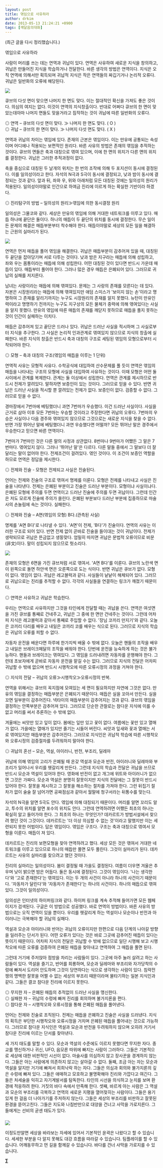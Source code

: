 ```yaml
---
layout: post
title: 엮임으로 사유하라
author: drkim
date: 2013-05-13 21:24:21 +0900
tags: [깨달음의대화]
---
```

(최근 글을 다시 정리했습니다.)

  


엮임으로 사유하라 


  


사람이 머리를 쓰는 데는 연역과 귀납이 있다. 연역은 사유하여 새로운 지식을 창의하고, 귀납은 만들어진 지식을 학습하거나 전달한다. 바른 생각의 방법은 연역이다. 지식은 오직 연역에 의해서만 획득되며 귀납적 지식은 작은 연역들의 짜깁기거나 논리적 오류다. 귀납은 일반화의 오류에 해당된다. 


  


 ![](/files/attach/images/198/004/350/7890.jpg)



큐브의 다섯 면이 맞으면 나머지 한 면도 맞다. 이는 절대적인 확신을 가져도 좋은 것이다. 의심의 여지는 없다. 이것이 연역의 지식창출이다. 반대로 어쩌다 큐브의 한 면이 맞았는데아마 나머지 면들도 맞을거라고 짐작하는 것이 귀납에 따른 일반화의 오류다. 


  


◎ 연역 – 큐브의 다섯 면이 맞다. ≫ 나머지 한 면도 맞다. ( O )     
◎ 귀납 – 큐브의 한 면이 맞다. ≫ 나머지 다섯 면도 맞다. ( X ) 


  


연역과 귀납의 차이는 엮임에 있다. 존재의 근본은 엮임이다. 이는 만유에 공통되는 속성이며 어디에나 적용되는 보편적인 원리다. 바른 사유의 방법은 존재의 엮임을 추적하는 것이다. 큐브의 면들은 축과 대칭으로 엮여 있으며, 이에 한 면의 위치가 다른 면의 위치를 결정한다. 귀납은 그러한 추적과정이 없다.


  


축을 중심으로 대칭된 두 날개의 위치는 한 번의 조작에 의해 두 포지션이 동시에 결정된다. 이를 일의성이라고 한다. 자석의 N극과 S극이 동시에 결정되고, 낮과 밤이 동시에 결정되는 것과 같다. 앞과 뒤, 좌와 우, 위와 아래처럼 모든 대칭된 것에는 일의성의 원리가 적용된다. 일의성이야말로 인간으로 하여금 진리에 이르게 하는 확실한 기반이라 하겠다. 


  


◎ 진리탐구의 방법 – 일의성의 원리≫엮임에 의한 동시결정 원리 



일의성은 그물코와 같다. 세상은 만유의 엮임에 의해 거대한 네트워크를 이루고 있다. 매듭 하나에 끝단은 둘이다. 하나의 매듭이 두 끝단의 위치를 동시에 결정한다. 무슨 일이든 문제의 해결은 매듭부분부터 착수해야 한다. 매듭이야말로 세상의 모든 일을 해결하는 근원의 실마리가 된다. 



![](/files/attach/images/198/004/350/99.JPG)
  


연역은 먼저 매듭을 풀어 엮임을 해결한다. 귀납은 매듭부분이 감추어져 있을 때, 대칭된 두 끝단을 잡아당기며 서로 다투는 것이다. 낮과 밤은 지구라는 매듭에 의해 성립하고, 좌와 우는 몸통이라는 매듭에 의해 성립한다. 어떤 대칭된 것이 있다면 반드시 가운데 매듭이 있다. 매듭부터 풀어야 한다. 그러나 많은 경우 매듭은 은폐되어 있다. 그러므로 귀납의 실패를 저지른다.


  


남녀는 사랑이라는 매듭에 의해 엮여있다. 문제는 그 사랑의 존재를 모른다는 데 있다. 자본은 시장원리라는 매듭에 의해 엮여있지만 애덤 스미스가 '보이지 않는 손'이라고 명명하여 그 존재를 알리기까지는 누구도 시장원리의 존재를 알지 못했다. 뉴턴이 만유인력이라고 명명하기 전까지는 누구도 지구상의 모든 물체가 중력에 의해 엮여있다는 사실을 알지 못했다. 만유의 엮임에 따른 매듭의 존재를 깨닫지 못하므로 매듭을 풀지 못하는 것이 인간이 실패하는 이치다.


  


매듭은 감추어져 있고 끝단은 드러나 있다. 귀납은 드러난 사실을 적시하며 그 사실로부터 지식을 추구한다. 그 사실은 논리적 인과관계로 엮여있지 않으므로 지식의 창출에 실패한다. 바른 지식의 창출은 반드시 축과 대칭의 구조로 세팅된 엮임의 모형으로부터 시작되어야 한다. 


  


◎ 모형 – 축과 대칭의 구조(엮임의 매듭을 이루는 1 단위) 


  


연역적 사유는 모형적 사유다. 수학공식에 대입하여 산수문제를 풀 듯이 연역은 엮임의 매듭을 나타내는 구조의 모형에 사실을 대입하여 사유하는 것이다. 이때 모형은 어떤 둘 사이에서 관계를 복제한다. 관계는 둘 이상에서 성립한다. 연역은 관계를 제시하므로 반드시 전제가 깔려있다. 말하자면 보증인이 있는 것이다. 그러므로 믿을 수 있다. 반면 귀납은 드러난 사실을 적시할 뿐 깔려있는 전제가 없다. 보증인이 없다. 검증할 수 없다. 그러므로 믿을 수 없다. 


  


경마장에서 7번마에 베팅했더니 과연 7번마가 우승했다. 이건 드러난 사실이다. 사실을 근거로 삼아 이후 모든 7번마는 우승할 것이라고 주장한다면 귀납의 오류다. 7번마의 우승은 사실이나 다음 경주와 엮여있지 않으므로 그것으로는 새로운 지식을 찾을 수 없다. 반면 가장 뛰어난 말에 베팅했더니 과연 우승했다면 어떨까? 모든 뛰어난 말은 경주에서 우승한다고 믿으면 바른 연역이다.


  


7번마가 7번마인 것은 다른 말의 사정과 상관없다. 8번마나 9번마가 어쨌든 그 말은 7번마다. 엮여있지 않다. 그러나 '뛰어난 말'은 다르다. 다른 말들 중에서 그 말보다 더 잘 달리는 말이 없어야 한다. 전제조건이 걸려있다. 엮인 것이다. 이 조건이 보증인 역할을 하므로 연역은 정답을 제시한다. 


  


◎ 전제와 진술 - 모형은 전제되고 사실은 진술된다. 


  


언어는 전제와 진술의 구조로 엮여서 명제를 이룬다. 모형은 전제를 나타내고 사실은 진술을 나타낸다. 전제는 은폐된 부분이고 진술은 드러난 부분이다. 모형이냐 사실이냐다. 은폐된 모형에 주의를 두면 연역이고 드러난 진술에 주의를 두면 귀납이다. 그런데 인간은 저도 모르게 진술에 주의가 쏠린다. 은폐된 부분보다 드러난 부분에 집중하므로 마술사의 손놀림에 속는 것이다. 실패한다. 


  


◎ 전제와 진술 – A면(엮임의 모형) B다.(관측된 사실) 


  


명제를 'A면 B다'로 나타낼 수 있다. 'A면'이 전제, 'B다'가 진술이다. 연역의 사유는 이러한 구조로 되어 있다. 반면 전제 없이 곧바로 진술을 들이대는 것이 귀납이다. 전제가 생략되므로 귀납은 뜬금없고 생뚱맞다. 엄밀히 따지면 귀납은 문법적 오류이므로 비문(非文)이다. 말이 성립되지 않으므로 헛소리다. 


  


 ![](/files/attach/images/198/004/350/6098158_460.jpg)



존재의 모형은 6면을 가진 큐브처럼 서로 엮여서. 'A면 B다'를 이룬다. 큐브의 노란색 면이 왼쪽으로 돌면 하얀색 면은 오른쪽으로 도는 식이다. 반면 귀납은 큐브가 없다. 모형이 없다. 엮임이 없다. 귀납은 레고블럭과 같다. 사실들이 낱낱이 해체되어 있다. 그러므로 귀납으로는 진리를 추적할 수 없다. 각각의 사실들을 연결하는 링크가 깨졌기 때문이다. 


  


◎ 연역은 사유하고 귀납은 학습한다.


  


우리는 연역으로 사유하지만 그것을 타인에게 전달할 때는 귀납을 쓴다. 연역은 여섯면을 가진 큐브를 통째로 건네주고, 귀납은 그 중에 한 면만 건네주는 것이다. 그런데 어차피 지식은 레고블럭과 같아서 통째로 주입할 수 없다. '장님 코끼리 만지기'와 같다. 오늘은 코끼리 다리를 배우고 내일은 코끼리 코를 배우는 식으로 된다. 그러므로 지식의 학습은 귀납의 오류를 피할 수 없다. 


  


자동차 운전을 배운다면 하루에 한가지씩 배울 수 밖에 없다. 오늘은 핸들의 조작을 배우고 내일은 브레이크페달의 조작을 배워야 한다. 단번에 운전을 능숙하게 하는 것은 불가능하다. 핸들과 브레이크는 엮여있다. 그 엮임을 드러내려면 자동차를 운행해야 한다. 그런데 초보자에게 곧바로 자동차 운전을 맡길 수는 없다. 그러므로 지식의 전달은 어차피 귀납할 수 밖에 없으며 반드시 시행착오에 따른 오류시정의 과정을 거쳐야 한다.


  


◎ 지식의 전달 – 귀납의 오류≫시행착오≫오류시정의 반복. 


  


연역을 위해서는 큐브의 꼭지점에 모여있는 세 면이 필요하지만 자연에 그것은 없다. 만유의 엮임을 결정하는 매듭부분은 은폐되기 때문이다. 매듭은 실을 꼬아서 만든다. 실을 꼬면 일부분이 감추어진다. 넥타이의 매듭부분이 감추어지는 것과 같다. 큐브의 엮임을 결정하는 안쪽부분은 감추어져 있다. 그러므로 단순한 관찰로는 참다운 지식에 이를 수 없고 머리를 써서 추론하는 수 밖에 없다. 


  


겨울에는 씨앗만 있고 잎이 없다. 봄에는 잎만 있고 꽃이 없다. 여름에는 꽃만 있고 열매가 없다. 가을에는 열매가 있지만 줄기는 시들어 버린다. 씨앗과 잎새와 꽃과 열매는 서로 엮여있지만 매듭부분은 감추어진다. 그러므로 지식인은 귀납적 학습에 따른 시행착오와 오류시정의 검증절차를 두려워하지 말아야 한다. 


  


◎ 귀납의 혼선 – 모순, 역설, 아이러니, 반전, 부조리, 딜레마 


  


귀납에 의해 엮임의 고리가 은폐될 때 온갖 역설과 모순과 반전, 아이러니와 딜레마와 부조리가 일어나서 우리를 헷갈리게 만든다. 그런데 지식의 학습과 전달은 귀납을 쓰므로 반드시 모순과 역설이 있어야 한다. 영화에 반전이 없고 개그에 위트와 아이러니가 없으면 그것은 가짜다. 모순과 역설은 분명히 잘못이지만 지식의 전달에는 그 잘못이 반드시 있어야 한다. 잘못을 제시하고 그 잘못을 해소하는 절차를 가져야 한다. 그런 뒤집기 절차가 없이 술술 잘 넘어가면 공짜점심과 같아서 월말에 청구서라는 뒤통수를 맞는다. 


  


자석의 N극을 알면 S극도 안다. 엮임에 의해 대칭되기 때문이다. 머리를 알면 꼬리도 알고, 투수의 위치를 알면 포수의 위치도 안다. 그런데 연역하려면 어쨌든 최초의 하나는 확실히 알고 들어가야 한다. 그 최초의 하나는 무엇인가? 데카르트가 방법서설에서 찾으려 했던 것이 그것이다. 데카르트는 '더 이상 의심할 수 없는 것'이라고 말했지만 이는 세련되지 못한 어법이다. 답은 엮임이다. 엮임은 구조다. 구조는 축과 대칭으로 엮여서 모형을 이룬다. 매듭이 져 있다. 


  


데카르트는 진리의 보편모형을 찾아 연역하려고 했다. 세상 모든 것은 엮여서 거대한 네트워크를 이루고 있으므로 하나의 매듭만 풀면 모두 풀린다. 그것이 실마리가 된다. 데카르트는 사유의 실마리를 찾으려고 했던 것이다. 


  


진리의 실마리는 일의성이다. 봄이 결정될 때 가을도 결정된다. 여름이 더우면 겨울은 추우며 낮이 밝으면 밤은 어둡다. 둘은 동시에 결정된다. 그것이 엮임이다. '나는 생각한다'와 '고로 존재한다'는 엮여있다. 이는 두 개의 사건이 아니라 하나의 사건이기 때문이다. '자동차가 달린다'와 '자동차가 존재한다'는 하나의 사건이다. 하나의 매듭으로 엮여 있다. 그것이 일의성이다. 


  


일의성은 인터넷의 하이퍼링크와 같다. 하이퍼 링크를 계속 추적해 들어가면 모든 웹페이지가 검색된다. 구글은 이 방법으로 성공했다. 바로 연역의 방법이다. 바른 사유의 방법으로는 오직 연역이 있을 뿐이다. 우리를 헷갈리게 하는 역설이나 모순이나 반전과 아이러니는 극복해야 할 귀납의 실패다. 


  


역설과 모순과 아이러니와 반어는 귀납의 오류이지만 한편으로 다음 단계의 나아갈 방향을 일러주는 단서가 된다. 어떤 오류가 있다는 것은 바로 그곳에 감추어진 매듭이 있다는 뜻이기 때문이다. 어차피 지식의 전달은 귀납할 수 밖에 없으므로 일단 시행해 보고 시행착오에 따른 오류를 검증하여 은폐된 매듭을 찾아내고 연역하여 그 매듭을 풀면 된다.


  


그런데 거기에 주저앉아 점방을 차리는 사람들이 있다. 그곳에 아주 눌러 살려고 하는 사람들이 있다. 역설을 즐기고, 반어를 희롱하며, 모순과 딜레마와 부조리와 자가당착의 수렁에 빠져서 도리어 안도하며 그것이 당연하다는 식으로 생각하는 사람이 있다. 침략전쟁의 명백한 잘못을 어쩔 수 없는 세상의 부조리 때문이라며 물타기하는 일본 지식인과 같다. 그들은 결코 참다운 진리에 이르지 못한다. 


  


◎ 무지한 자 – 은폐된 매듭의 추적없이 드러난 사실을 맹신한다.     
◎ 실패한 자 – 귀납의 수렁에 빠져 진리를 회의하며 불가지론을 편다.     
◎ 참다운 자 – 시행착오와 오류시정을 통해 은폐된 매듭을 풀어낸다. 


  


언어는 전제와 진술로 조직된다. 전제는 매듭을 은폐하고 진술은 사실을 드러낸다. 지식의 획득은 부단한 시행착오와 오류시정을 거치며 은폐된 매듭을 풀어내는 것으로 가능하다. 그러므로 참다운 지식인은 역설과 모순과 반전을 두려워하지 않으며 오히려 거기서 참다운 진리에 이르는 단서를 찾아낸다.


  


세 가지 태도를 말할 수 있다. 모순과 역설의 수준에도 이르지 못했다면 무지한 자다. 종교를 맹신하거나 귀신, UFO, 음모론 따위에 빠지는 사람이 그러하다. 그들은 기본적으로 세상에 대한 비판적인 시선이 없다. 마술사를 의심하지 않고 장사꾼을 경계하지 않는다. 그들은 아는 사람에게 의존하지 않고는 살아갈 수 없다. 둘째, 조금 아는 자는 모순과 역설을 알지만 거기에 빠져서 희희낙락 하는 자다. 그들은 의심과 회의와 불가지론의 깊은 수렁에 빠져 있다. 그들은 애매하고 모호하고 불명확해야 진리와 가깝다고 여긴다. 그들은 처세술을 익히고 자기계발서를 탐독한다. 타인의 시선을 의식하고 눈치를 보며 환경에 적응하려 한다. 거짓의 바다 속에서 만족해 한다. 셋째, 바르게 아는 사람은 그 역설과 모순의 부조리를 극복하고 연역의 새로운 지평을 열어젖히는 사람이다. 그들은 용기있게 한 걸음 더 나아가기를 주저하지 않는다. 그들은 세상의 부조리를 비판하고 잘못된 환경을 뜯어고친다. 그들은 지도와 나침반만으로 대양을 건너고 사막을 가로지른다. 그들에게는 선비의 굳센 태도가 있다. 


  






 ###


  





  ![](/files/attach/images/198/727/315/55.JPG)


 이정도만알면 세상을 바라보는 자세에 있어서 기본적인 윤곽은 나왔다고 할 수 있습니다. 세세한 부분을 다 알지 못해도 대강 흐름을 따라갈 수 있습니다. 팀플레이를 할 수 있습니다. 어깨동무하고 먼 길을 함께갈 수 있습니다. 바다를 건너 사막을 가로지를 수 있습니다. 



**∑**